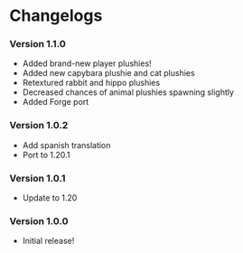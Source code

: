 # Changelogs

### Version 1.1.0
- Added brand-new player plushies!
- Added new capybara plushie and cat plushies
- Retextured rabbit and hippo plushies
- Decreased chances of animal plushies spawning slightly
- Added Forge port

### Version 1.0.2
- Add spanish translation
- Port to 1.20.1

### Version 1.0.1
- Update to 1.20

### Version 1.0.0
- Initial release!